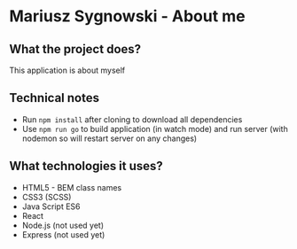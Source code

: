 # Mariusz Sygnowski - About me

## What the project does?

This application is about myself

## Technical notes

- Run `npm install` after cloning to download all dependencies
- Use `npm run go` to build application (in watch mode) and run server (with nodemon so will restart server on any changes)

## What technologies it uses?

- HTML5 - BEM class names
- CSS3 (SCSS)
- Java Script ES6
- React
- Node.js (not used yet)
- Express (not used yet)
